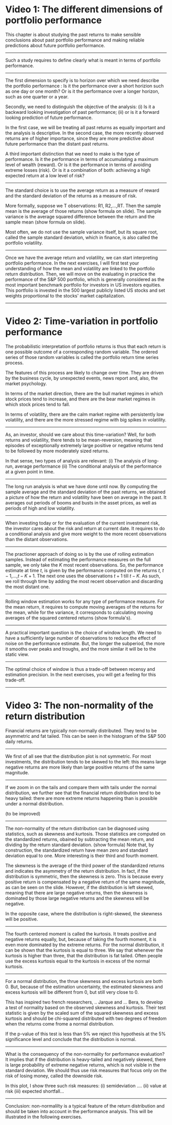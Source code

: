 # Video 1:  The different dimensions of portfolio performance


This chapter is about studying the past returns to make sensible conclusions about past portfolio performance and making reliable predictions about future portfolio performance. 

***

Such a study requires to define clearly what is meant in terms of portfolio performance. 

***

The first dimension to specify is to horizon over which we need describe the portfolio performance : Is it the performance over a short horizion such as one day or one month? Or is it the performance over a longer horizon, such as one quarter or a year. 


Secondly, we need to distinguish the objective of the analysis: (i) Is it a backward looking investigation of past performance; (ii) or is it a forward looking prediction of future performance. 

In the first case, we will be treating all past returns as equally important and the analysis is descriptive. In the second case, the more recently observed returns are of higher importance, since they are more predictive about future performance than the distant past returns. 

A third important distinction that we need to make is the type of performance. Is it the performance in terms of accumulating a maximum level of wealth (reward). Or is it the performance in terms of avoiding extreme losses (risk). Or is it a combination of both: achieving a high expected return at a low level of risk? 

***

The standard choice is to use the average return as a measure of reward and the standard deviation of the returns as a measure of risk.

More formally, suppose we T observations: R1, R2,...,RT. 
Then the sample mean is the average of those returns (show formula on slide). 
The sample variance is the average squared difference between the return and the sample mean (show formula on slide). 

Most often, we do not use the sample variance itself, but its square root, called the sample standard deviation, which in finance, is also called the portfolio volatility.  

***

Once we have the average return and volatility, we can start interpreting portfolio performance. In the next exercises, I will first test your understanding of how the mean and volatility are linked to the portfolio return distribution. Then, we will move on the evaluating in practice the performance of the S&P 500 portfolio, which is  generally considered as the most important benchmark portfolio for investors in US investors equities. This portfolio is invested in the 500 largest publicly listed US stocks  and set weights proportional to the stocks' market capitalization. 

*******************


# Video 2:  Time-variation in portfolio performance


The probabilistic interpretation of portfolio returns is thus that each return is one possible outcome of a corresponding random variable. The ordered series of those random variables is called the portfolio return time series process. 

The features of this process are likely to change over time. They are driven by the business cycle, by unexpected events, news report and, also, the market psychology. 

In terms of the market direction, there are the bull market regimes in which stock prices tend to increase, and there are the bear market regimes in which stock prices tend to fall. 

In terms of volatility, there are the calm market regime with persistently low volatility, and there are the more stressed regime with big spikes in volatility.

***

As, an investor, should we care about this time-variation? Well, for both returns and volatility, there tends to be mean-reversion, meaning that episodes of exceptionally extremely large positive or negative returns tend to be followed by more moderately sized returns. 

In that sense, two types of analysis are relevant:
(i) The analysis of long-run, average performance
(ii) The conditional analysis of the performance at a given point in time. 

***

The long run analysis is what we have done until now. By computing the sample average and the standard deviation of the past returns, we obtained a picture of how the return and volatility have been on average in the past. It averages out periods of booms and busts in the asset prices, as well as periods of high and low volatility. 

***

When investing today or for the evaluation of the current investment risk, the investor cares about the risk and  return at current date. It requires to do a conditional analysis and give more weight to the more recent observations than the distant observations.

***

The practioner approach of doing so is by the use of rolling estimation samples. Instead of estimating the performance measures on the full sample, we only take the $K$ most recent observations. So, the performance estimate at time $t$, is given by the performance computed on the returns $t$, $t-1$,...,$t-K+1$. The next one uses the observations $t+1$ till $t-K$. As such, we roll through time by adding the most recent observation and discarding the most distant one. 

***

Rolling window estimation works for any type of performance measure. For the mean return, it requires to compute moving averages of the returns for the mean, while for the variance, it corresponds to calculating moving averages of the squared centered returns (show formula's). 

***

A practical important question is the choice of window length. We need to have a sufficiently large number of observations to reduce the effect of noise on the performance estimate. But, the longer the subperiod, the more it smooths over peaks and troughs, and the more similar it will be to the static view. 

***

The optimal choice of window is thus a trade-off between recensy and estimation precision. In the next exercises, you will get a feeling for this trade-off.  

 

***

# Video 3: The non-normality of the return distribution 


Financial returns are typically non-normally distributed. They tend to be asymmetric and fat tailed. This can be seen in the histogram of the S&P 500 daily returns.

***

We first of all see that the distribution plot is not symmetric. For most investments, the distribution tends to be skewed to the left: this means large negative returns are more likely than large positive returns of the same magnitude. 

***

If we zoom in on the tails and compare them with tails under the normal distribution, we further see that the financial return distribution tend to be heavy tailed: there are more extreme returns happening than is possible under a normal distribution. 

(to be improved)

***

The non-normality of the return distribution can be diagnosed using statistics, such as skewness and kurtosis. Those statistics are computed on the standardized returns, obained by subtracting the mean return, and dividing by the return standard deviation. (show formula)
Note that, by construction, the standardized return have mean zero and standard deviation equal to one. More interesting is their third and fourth moment.

The skewness is the average of the third power of the standardized returns and indicates the asymmetry of the return distribution. In fact, if the distribution is symmetric, then the skewness is zero. This is because every positive return is compensated by a negative return of the same magnitude, as can be seen on the slide. However, if the distribution is left skewed, meaning that there are large negative returns, then the skewness is dominated by those large negative returns and the skewness will be negative. 

In the opposite case, where the distribution is right-skewed, the skewness will be positive. 

***

The fourth centered moment is called the kurtosis. It treats positive and negative returns equally, but, because of taking the fourth moment, it is even more dominated by the extreme returns. For the normal distribution, it can be shown that the kurtosis is equal to three. We say that whenever the kurtosis is higher than three, that the distribution is fat tailed. Often people use the excess kurtosis equal to the kurtosis in excess of the normal kurtosis. 

***

For a normal distribution, the thrue skewness and excess kurtosis are both 0. But, because of the estimation uncertainty, the estimated skewness and excess kurtosis will be different from 0, but still very close to 0. 

This has inspired two french researchers, .. Jarque and ... Bera, to develop a test of normality based on the observed skewness and kurtosis. Their test statistic is given by the scaled sum of the squared skewness and excess kurtosis and should be chi-squared distributed with two degrees of freedom when the returns come frome a normal distribution.

If the p-value of this test is less than 5% we reject this hypothesis at the 5% significance level and conclude that the distribution is normal.  

***

What is the consequency of the non-normality for performance evaluation? It implies that if the distribution is heavy-tailed and negatively skewed, there is large probability of extreme negative returns, which is not visible in the standard deviation. We should thus use risk measures that focus only on the risk of losing money, called the downside risk.

In this plot, I show three such risk measures:
(i) semideviation ....
(ii) value at risk
(iii) expected shortfall...

***

Conclusion: non-normalilty is a typical feature of the return distribution and should be taken into account in the performance analysis. This will be illustrated in the following exercises. 


